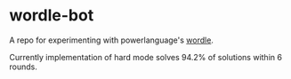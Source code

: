 # wordle-bot

A repo for experimenting with powerlanguage's [wordle](https://www.powerlanguage.co.uk/wordle/).

Currently implementation of hard mode solves 94.2% of solutions within 6 rounds.